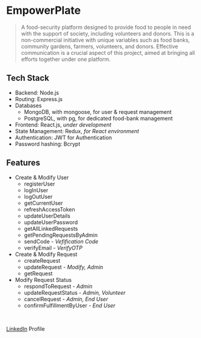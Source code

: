 # EmpowerPlate
> A food-security platform designed to provide food to people in need with the support of society, including volunteers and donors. This is a non-commercial initiative with unique variables such as food banks, community gardens, farmers, volunteers, and donors. Effective communication is a crucial aspect of this project, aimed at bringing all efforts together under one platform.

## Tech Stack
- Backend: Node.js
- Routing: Express.js
- Databases
   - MongoDB, with mongoose, for user & request management
   - PostgreSQL, with pg, for dedicated food-bank management
- Frontend: React.js, _under development_
- State Management: Redux, _for React environment_
- Authentication: JWT for Authentication
- Password hashing: Bcrypt

## Features
- Create & Modify User
   - registerUser
   - logInUser
   - logOutUser
   - getCurrentUser
   - refreshAccessToken
   - updateUserDetails
   - updateUserPassword
   - getAllLinkedRequests
   - getPendingRequestsByAdmin
   - sendCode - _Vefification Code_
   - verifyEmail - _VerifyOTP_
- Create & Modify Request
   - createRequest
   - updateRequest - _Modify, Admin_
   - getRequest
- Modify Request Status
   - respondToRequest - _Admin_
   - updateRequestStatus - _Admin, Volunteer_
   - cancelRequest - _Admin, End User_
   - confirmFulfillmentByUser - _End User_

&nbsp;

[LinkedIn] Profile

   [LinkedIn]: <https://www.linkedin.com/in/md-shahzad-shamim/>